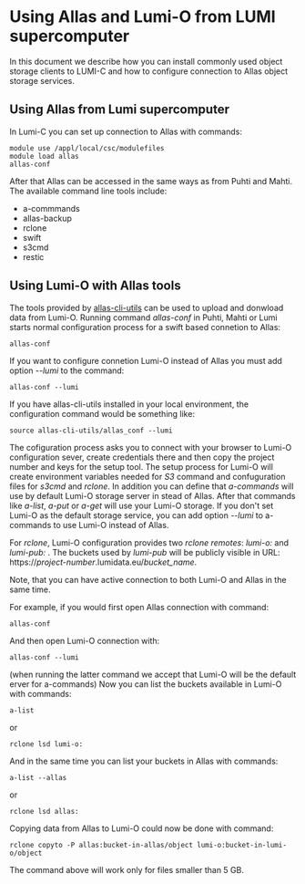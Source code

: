# Using Allas and Lumi-O from LUMI supercomputer

In this document we describe how you can install commonly used object storage clients 
to LUMI-C and how to configure connection to Allas object storage services. 

## Using Allas from Lumi supercomputer

In Lumi-C you can set up connection to Allas with commands:

```text
module use /appl/local/csc/modulefiles
module load allas
allas-conf
```
After that Allas can be accessed in the same ways as from Puhti and Mahti. The available 
command line tools include:

*   a-commmands
*   allas-backup
*   rclone
*   swift
*   s3cmd
*   restic

## Using Lumi-O with Allas tools

The tools provided by [allas-cli-utils](https://github.com/CSCfi/allas-cli-utils/) can be used to upload and donwload data from
Lumi-O. Running command _allas-conf_ in Puhti, Mahti or Lumi starts normal configuration process for a swift based connetion to Allas:

```text
allas-conf
```

If you want to configure connetion Lumi-O instead of Allas you must add option _--lumi_ to the command:
```text
allas-conf --lumi
```
If you have allas-cli-utils installed in your local environment, the configuration command would be something like:
```text
source allas-cli-utils/allas_conf --lumi
```

The cofiguration process asks you to connect with your browser to Lumi-O configuration sever, create credentials there and then copy the project number and keys for the setup tool. The setup process for Lumi-O will create environment variables needed for _S3_ command and confuguration files for _s3cmd_ and _rclone_. In addition you can define that _a-commands_ will use by default Lumi-O storage server in stead of Allas. After that commands like _a-list_, _a-put_ or _a-get_ will use your Lumi-O storage. If you don't set Lumi-O as the default storage service, you can add option _--lumi_ to a-commands to use Lumi-O instead of Allas. 

For _rclone_,  Lumi-O configuration provides two _rclone remotes_: _lumi-o:_ and _lumi-pub:_ . The buckets used by _lumi-pub_ will be publicly visible in URL: https://_project-number_.lumidata.eu/_bucket_name_.

Note, that you can have active connection to both Lumi-O and Allas in the same time.

For example, if you would first open Allas connection with command:

```text
allas-conf
```
And then open Lumi-O connection with:
```text
allas-conf --lumi
```
(when running the latter command we accept that Lumi-O will be the default erver for a-commands)
Now you can list the buckets available in Lumi-O with commands:

```text
a-list
```
or 
```text
rclone lsd lumi-o:
```
And in the same time you can list your buckets in Allas with commands:

```text
a-list --allas
```
or 
```text
rclone lsd allas:
```

Copying data from Allas to Lumi-O could now be done with command:

```text
rclone copyto -P allas:bucket-in-allas/object lumi-o:bucket-in-lumi-o/object
```
The command above will work only for files smaller than 5 GB.

